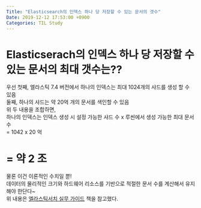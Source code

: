 ```yaml
---
Title: "Elasticsearch의 인덱스 하나 당 저장할 수 있는 문서의 갯수"
Date: 2019-12-12 17:53:00 +0900
Categories: TIL Study
---
```


# Elasticserach의 인덱스 하나 당 저장할 수 있는 문서의 최대 갯수는??  
우선 첫째, 엘라스틱 7.4 버전에서 하나의 인덱스는 최대 1024개의 샤드를 생성 할 수 있음  
둘째, 하나의 샤드는 약 20억 개의 문서를 색인할 수 있음  
위 두 내용을 조합하면,  
하나의 인덱스는 인덱스 생성 시 설정 가능한 샤드 수 x 루씬에서 생성 가능한 최대 문서 수  
= 1042 x 20 억  
# = 약 2 조  

물론 이건 이론적인 수치일 뿐!  
데이터의 물리적인 크기와 하드웨어 리소스를 기반으로 적절한 문서 수를 계산해서 유지해야 한단다~  
위 내용은 [엘라스틱서치 실무 가이드] 책을 참고했다.  

[엘라스틱서치 실무 가이드]: https://wikibook.co.kr/practical-elasticsearch/
